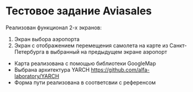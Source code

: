 # Тестовое задание Aviasales

Реализован функционал 2-х экранов:
1. Экран выбора аэропорта 
2. Экран с отображением перемещения самолета на карте из Санкт-Петербурга в выбранный на предыдущем экране аэропорт

- Карта реализована с помощью библиотеки GoogleMap
- Выбрана архитектура YARCH https://github.com/alfa-laboratory/YARCH
- Форма пути реализована в соответсвии с референсом
